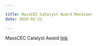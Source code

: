 ```yaml
---

title: MassCEC Catalyst Award Receiver
date: 2016-02-22

---
```


MassCEC Catalyst Award [link](http://www.masscec.com/about-masscec/news/state-officials-announce-595000-funding-water-and-clean-energy-innovation)
